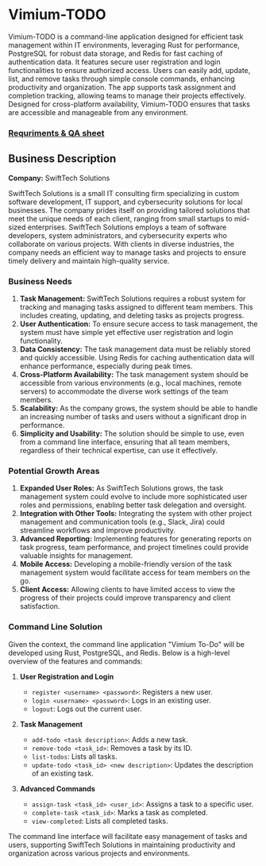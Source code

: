 # Vimium-TODO

Vimium-TODO is a command-line application designed for efficient task management within IT environments, leveraging Rust for performance, PostgreSQL for robust data storage, and Redis for fast caching of authentication data. It features secure user registration and login functionalities to ensure authorized access. Users can easily add, update, list, and remove tasks through simple console commands, enhancing productivity and organization. The app supports task assignment and completion tracking, allowing teams to manage their projects effectively. Designed for cross-platform availability, Vimium-TODO ensures that tasks are accessible and manageable from any environment.

### [Requriments & QA sheet](https://docs.google.com/spreadsheets/d/1ETFurqxiF-Hr7vgZ0fc1Rm5Ki3MBQSiMvZr4xqjilTM/edit?usp=sharing)

## Business Description

**Company:** SwiftTech Solutions

SwiftTech Solutions is a small IT consulting firm specializing in custom software development, IT support, and cybersecurity solutions for local businesses. The company prides itself on providing tailored solutions that meet the unique needs of each client, ranging from small startups to mid-sized enterprises. SwiftTech Solutions employs a team of software developers, system administrators, and cybersecurity experts who collaborate on various projects. With clients in diverse industries, the company needs an efficient way to manage tasks and projects to ensure timely delivery and maintain high-quality service.

### Business Needs

1. **Task Management:** SwiftTech Solutions requires a robust system for tracking and managing tasks assigned to different team members. This includes creating, updating, and deleting tasks as projects progress.
2. **User Authentication:** To ensure secure access to task management, the system must have simple yet effective user registration and login functionality.
3. **Data Consistency:** The task management data must be reliably stored and quickly accessible. Using Redis for caching authentication data will enhance performance, especially during peak times.
4. **Cross-Platform Availability:** The task management system should be accessible from various environments (e.g., local machines, remote servers) to accommodate the diverse work settings of the team members.
5. **Scalability:** As the company grows, the system should be able to handle an increasing number of tasks and users without a significant drop in performance.
6. **Simplicity and Usability:** The solution should be simple to use, even from a command line interface, ensuring that all team members, regardless of their technical expertise, can use it effectively.

### Potential Growth Areas

1. **Expanded User Roles:** As SwiftTech Solutions grows, the task management system could evolve to include more sophisticated user roles and permissions, enabling better task delegation and oversight.
2. **Integration with Other Tools:** Integrating the system with other project management and communication tools (e.g., Slack, Jira) could streamline workflows and improve productivity.
3. **Advanced Reporting:** Implementing features for generating reports on task progress, team performance, and project timelines could provide valuable insights for management.
4. **Mobile Access:** Developing a mobile-friendly version of the task management system would facilitate access for team members on the go.
5. **Client Access:** Allowing clients to have limited access to view the progress of their projects could improve transparency and client satisfaction.

### Command Line Solution

Given the context, the command line application "Vimium To-Do" will be developed using Rust, PostgreSQL, and Redis. Below is a high-level overview of the features and commands:

1. **User Registration and Login**
   - `register <username> <password>`: Registers a new user.
   - `login <username> <password>`: Logs in an existing user.
   - `logout`: Logs out the current user.

2. **Task Management**
   - `add-todo <task description>`: Adds a new task.
   - `remove-todo <task_id>`: Removes a task by its ID.
   - `list-todos`: Lists all tasks.
   - `update-todo <task_id> <new description>`: Updates the description of an existing task.

3. **Advanced Commands**
   - `assign-task <task_id> <user_id>`: Assigns a task to a specific user.
   - `complete-task <task_id>`: Marks a task as completed.
   - `view-completed`: Lists all completed tasks.

The command line interface will facilitate easy management of tasks and users, supporting SwiftTech Solutions in maintaining productivity and organization across various projects and environments.
